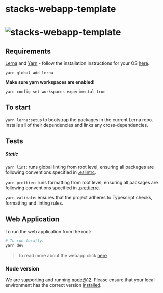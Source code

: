 # stacks-webapp-template

# ![stacks-webapp-template](.github/images/stacks_logo.png)

## Requirements

[Lerna](https://lernajs.io) and [Yarn](https://yarnpkg.com/) - follow the
installation instructions for your OS
[here](https://yarnpkg.com/lang/en/docs/install).

```
yarn global add lerna
```

**Make sure yarn workspaces are enabled!**

```
yarn config set workspaces-experimental true
```

## To start

`yarn lerna:setup` to bootstrap the packages in the current Lerna repo. Installs
all of their dependencies and links any cross-dependencies.

## Tests

##### Static

`yarn lint`: runs global linting from root level, ensuring all packages are
following conventions specified in [.eslintrc](.eslintrc).

`yarn prettier`: runs formatting from root level, ensuring all packages are
following conventions specified in [.prettierrc](.prettierrc).

`yarn validate`: ensures that the project adheres to Typescript checks,
formatting and linting rules.

## Web Application

To run the web application from the root:

```bash
# To run locally:
yarn dev
```

> To read more about the webapp click [here](./packages/webapp/README.md)

### Node version

We are supporting and running [node@12](https://nodejs.org/en/about/releases/).
Please ensure that your local environment has the correct version
[installed](https://nodejs.org/en/download/).


